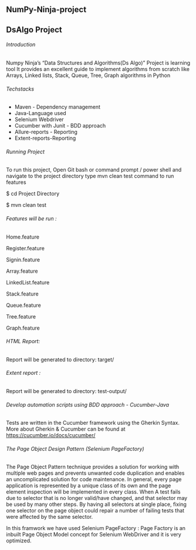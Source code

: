 ## NumPy-Ninja-project
## DsAlgo Project
###### Introduction 
Numpy Ninja’s “Data Structures and Algorithms(Ds Algo)” Project is learning tool It provides an excellent guide to implement algorithms from scratch like Arrays, Linked lists, Stack, Queue, Tree, Graph algorithms in Python
###### Techstacks
* Maven - Dependency management
* Java-Language used
* Selenium Webdriver
* Cucumber with Junit - BDD approach
* Allure-reports - Reporting
* Extent-reports-Reporting
###### Running Project
To run this project, Open Git bash or command prompt / power shell and navigate to the project directory type mvn clean test command to run features

$ cd Project Directory

$ mvn clean test
###### Features will be run :

Home.feature

Register.feature

Signin.feature

Array.feature

LinkedList.feature

Stack.feature

Queue.feature

Tree.feature

Graph.feature

###### HTML Report:
Report will be generated tо directory: target/

###### Extent report :
Report will be generated tо directory: test-output/

###### Develop automation scripts using BDD approach - Cucumber-Java 

Tests are written in the Cucumber framework using the Gherkin Syntax. More about Gherkin & Cucumber can be found at https://cucumber.io/docs/cucumber/

###### The Page Object Design Pattern (Selenium PageFactory) 

The Page Object Pattern technique provides a solution for working with multiple web pages and prevents unwanted code duplication and enables an uncomplicated solution for code maintenance. In general, every page application is represented by a unique class of its own and the page element inspection will be implemented in every class. When A test fails due to selector that is no longer valid/have changed, and that selector may be used by many other steps. By having all selectors at single place, fixing one selector on the page object could repair a number of failing tests that were affected by the same selector.

In this framwork we have used Selenium PageFactory : Page Factory is an inbuilt Page Object Model concept for Selenium WebDriver and it is very optimized.
